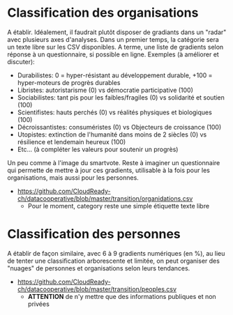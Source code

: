 # Classification des organisations
A établir. Idéalement, il faudrait plutôt disposer de gradiants dans un "radar" avec plusieurs axes d'analyses. Dans un premier temps, la catégorie sera un texte libre sur les CSV disponibles. A terme, une liste de gradients selon réponse à un questionnaire, si possible en ligne. Exemples (à améliorer et discuter):
* Durabilistes: 0 = hyper-résistant au développement durable, +100 = hyper-moteurs de progrès durables
* Libristes: autoristarisme (0) vs démocratie participative (100)
* Sociabilistes: tant pis pour les faibles/fragiles (0) vs solidarité et soutien (100)
* Scientifistes: hauts perchés (0) vs réalités physiques et biologiques (100)
* Décroissantistes: consuméristes (0) vs Objecteurs de croissance (100)
* Utopistes: extinction de l'humanité dans moins de 2 siècles (0) vs résilience et lendemain heureux (100)
* Etc... (à compléter les valeurs pour soutenir un progrès)

Un peu comme à l'image du smartvote. Reste à imaginer un questionnaire qui permette de mettre à jour ces gradients, utilisable à la fois pour les organisations, mais aussi pour les personnes.
* https://github.com/CloudReady-ch/datacooperative/blob/master/transition/organidations.csv
  * Pour le moment, category reste une simple étiquette texte libre

# Classification des personnes
A établir de façon similaire, avec 6 à 9 gradients numériques (en %), au lieu de tenter une classification arborescente et limitée, on peut organiser des "nuages" de personnes et organisations selon leurs tendances.
* https://github.com/CloudReady-ch/datacooperative/blob/master/transition/peoples.csv
  * **ATTENTION** de n'y mettre que des informations publiques et non privées
